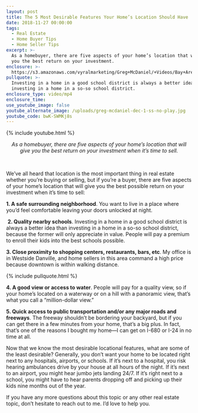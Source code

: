 ```yaml
---
layout: post
title: The 5 Most Desirable Features Your Home’s Location Should Have
date: 2018-11-27 00:00:00
tags:
  - Real Estate
  - Home Buyer Tips
  - Home Seller Tips
excerpt: >-
  As a homebuyer, there are five aspects of your home’s location that will give
  you the best return on your investment.
enclosure: >-
  https://s3.amazonaws.com/vyralmarketing/Greg+McDaniel/+Videos/Bay+Area+Real+Estate+Agent+-+The+5+Most+Desirable+Features+Your+Homes+Location+Should+Have.mp4
pullquote: >-
  Investing in a home in a good school district is always a better idea than
  investing in a home in a so-so school district.
enclosure_type: video/mp4
enclosure_time:
use_youtube_image: false
youtube_alternate_image: /uploads/greg-mcdaniel-dec-1-ss-no-play.jpg
youtube_code: bwK-SWMKj8s
---
```


{% include youtube.html %}

<center><em>As a homebuyer, there are five aspects of your home&rsquo;s location that will give you the best return on your investment when it&rsquo;s time to sell.</em></center>

 

We’ve all heard that location is the most important thing in real estate whether you’re buying or selling, but if you’re a buyer, there are five aspects of your home’s location that will give you the best possible return on your investment when it’s time to sell:

**1. A safe surrounding neighborhood**. You want to live in a place where you’d feel comfortable leaving your doors unlocked at night.

 **2. Quality nearby schools**. Investing in a home in a good school district is always a better idea than investing in a home in a so-so school district, because the former will only appreciate in value. People will pay a premium to enroll their kids into the best schools possible.

**3. Close proximity to shopping centers, restaurants, bars, etc**. My office is in Westside Danville, and home sellers in this area command a high price because downtown is within walking distance.

{% include pullquote.html %}

**4. A good view or access to water**. People will pay for a quality view, so if your home’s located on a waterway or on a hill with a panoramic view, that’s what you call a “million-dollar view.”

**5. Quick access to public transportation and/or any major roads and freeways**. The freeway shouldn’t be bordering your backyard, but if you can get there in a few minutes from your home, that’s a big plus. In fact, that’s one of the reasons I bought my home—I can get on I-680 or I-24 in no time at all.

Now that we know the most desirable locational features, what are some of the least desirable? Generally, you don’t want your home to be located right next to any hospitals, airports, or schools. If it’s next to a hospital, you risk hearing ambulances drive by your house at all hours of the night. If it’s next to an airport, you might hear jumbo jets landing 24/7. If it’s right next to a school, you might have to hear parents dropping off and picking up their kids nine months out of the year.

If you have any more questions about this topic or any other real estate topic, don’t hesitate to reach out to me. I’d love to help you.